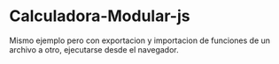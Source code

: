 # Calculadora-Modular-js
Mismo ejemplo pero con exportacion y importacion de funciones de un archivo a otro, ejecutarse desde el navegador.
